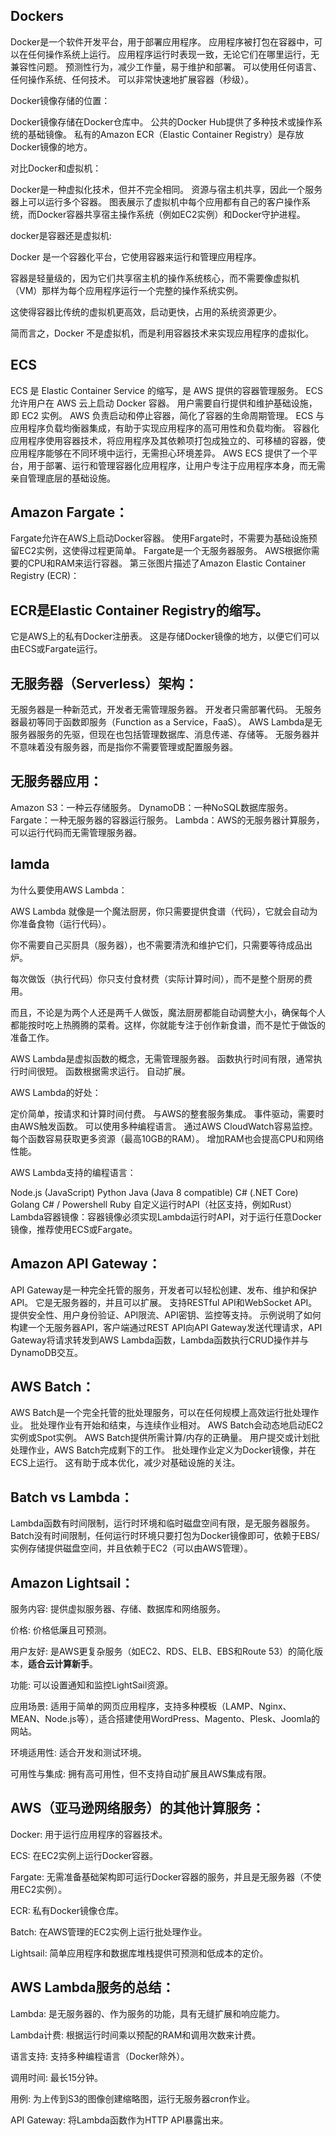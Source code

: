 ## Dockers

Docker是一个软件开发平台，用于部署应用程序。
应用程序被打包在容器中，可以在任何操作系统上运行。
应用程序运行时表现一致，无论它们在哪里运行，无兼容性问题。
预测性行为，减少工作量，易于维护和部署。
可以使用任何语言、任何操作系统、任何技术。
可以非常快速地扩展容器（秒级）。

Docker镜像存储的位置：

Docker镜像存储在Docker仓库中。
公共的Docker Hub提供了多种技术或操作系统的基础镜像。
私有的Amazon ECR（Elastic Container Registry）是存放Docker镜像的地方。

对比Docker和虚拟机：

Docker是一种虚拟化技术，但并不完全相同。
资源与宿主机共享，因此一个服务器上可以运行多个容器。
图表展示了虚拟机中每个应用都有自己的客户操作系统，而Docker容器共享宿主操作系统（例如EC2实例）和Docker守护进程。

docker是容器还是虚拟机:

Docker 是一个容器化平台，它使用容器来运行和管理应用程序。

容器是轻量级的，因为它们共享宿主机的操作系统核心，而不需要像虚拟机（VM）那样为每个应用程序运行一个完整的操作系统实例。

这使得容器比传统的虚拟机更高效，启动更快，占用的系统资源更少。

简而言之，Docker 不是虚拟机，而是利用容器技术来实现应用程序的虚拟化。

## ECS

ECS 是 Elastic Container Service 的缩写，是 AWS 提供的容器管理服务。
ECS 允许用户在 AWS 云上启动 Docker 容器。
用户需要自行提供和维护基础设施，即 EC2 实例。
AWS 负责启动和停止容器，简化了容器的生命周期管理。
ECS 与应用程序负载均衡器集成，有助于实现应用程序的高可用性和负载均衡。
容器化应用程序使用容器技术，将应用程序及其依赖项打包成独立的、可移植的容器，使应用程序能够在不同环境中运行，无需担心环境差异。
AWS ECS 提供了一个平台，用于部署、运行和管理容器化应用程序，让用户专注于应用程序本身，而无需亲自管理底层的基础设施。

## Amazon Fargate：

Fargate允许在AWS上启动Docker容器。
使用Fargate时，不需要为基础设施预留EC2实例，这使得过程更简单。
Fargate是一个无服务器服务。
AWS根据你需要的CPU和RAM来运行容器。
第三张图片描述了Amazon Elastic Container Registry (ECR)：

## ECR是Elastic Container Registry的缩写。
它是AWS上的私有Docker注册表。
这是存储Docker镜像的地方，以便它们可以由ECS或Fargate运行。

## 无服务器（Serverless）架构：

无服务器是一种新范式，开发者无需管理服务器。
开发者只需部署代码。
无服务器最初等同于函数即服务（Function as a Service，FaaS）。
AWS Lambda是无服务器服务的先驱，但现在也包括管理数据库、消息传递、存储等。
无服务器并不意味着没有服务器，而是指你不需要管理或配置服务器。

## 无服务器应用：

Amazon S3：一种云存储服务。
DynamoDB：一种NoSQL数据库服务。
Fargate：一种无服务器的容器运行服务。
Lambda：AWS的无服务器计算服务，可以运行代码而无需管理服务器。

## lamda
为什么要使用AWS Lambda：


AWS Lambda 就像是一个魔法厨房，你只需要提供食谱（代码），它就会自动为你准备食物（运行代码）。

你不需要自己买厨具（服务器），也不需要清洗和维护它们，只需要等待成品出炉。

每次做饭（执行代码）你只支付食材费（实际计算时间），而不是整个厨房的费用。

而且，不论是为两个人还是两千人做饭，魔法厨房都能自动调整大小，确保每个人都能按时吃上热腾腾的菜肴。这样，你就能专注于创作新食谱，而不是忙于做饭的准备工作。

AWS Lambda是虚拟函数的概念，无需管理服务器。
函数执行时间有限，通常执行时间很短。
函数根据需求运行。
自动扩展。

AWS Lambda的好处：

定价简单，按请求和计算时间付费。
与AWS的整套服务集成。
事件驱动，需要时由AWS触发函数。
可以使用多种编程语言。
通过AWS CloudWatch容易监控。
每个函数容易获取更多资源（最高10GB的RAM）。
增加RAM也会提高CPU和网络性能。

AWS Lambda支持的编程语言：

Node.js (JavaScript)
Python
Java (Java 8 compatible)
C# (.NET Core)
Golang
C# / Powershell
Ruby
自定义运行时API（社区支持，例如Rust）
Lambda容器镜像：容器镜像必须实现Lambda运行时API，对于运行任意Docker镜像，推荐使用ECS或Fargate。

## Amazon API Gateway：

API Gateway是一种完全托管的服务，开发者可以轻松创建、发布、维护和保护API。
它是无服务器的，并且可以扩展。
支持RESTful API和WebSocket API。
提供安全性、用户身份验证、API限流、API密钥、监控等支持。
示例说明了如何构建一个无服务器API，客户端通过REST API向API Gateway发送代理请求，API Gateway将请求转发到AWS Lambda函数，Lambda函数执行CRUD操作并与DynamoDB交互。


## AWS Batch：

AWS Batch是一个完全托管的批处理服务，可以在任何规模上高效运行批处理作业。
批处理作业有开始和结束，与连续作业相对。
AWS Batch会动态地启动EC2实例或Spot实例。
AWS Batch提供所需计算/内存的正确量。
用户提交或计划批处理作业，AWS Batch完成剩下的工作。
批处理作业定义为Docker镜像，并在ECS上运行。
这有助于成本优化，减少对基础设施的关注。

## Batch vs Lambda：

Lambda函数有时间限制，运行时环境和临时磁盘空间有限，是无服务器服务。
Batch没有时间限制，任何运行时环境只要打包为Docker镜像即可，依赖于EBS/实例存储提供磁盘空间，并且依赖于EC2（可以由AWS管理）。

## Amazon Lightsail：

服务内容: 提供虚拟服务器、存储、数据库和网络服务。

价格: 价格低廉且可预测。

用户友好: 是AWS更复杂服务（如EC2、RDS、ELB、EBS和Route 53）的简化版本，**适合云计算新手**。

功能: 可以设置通知和监控LightSail资源。

应用场景: 适用于简单的网页应用程序，支持多种模板（LAMP、Nginx、MEAN、Node.js等），适合搭建使用WordPress、Magento、Plesk、Joomla的网站。

环境适用性: 适合开发和测试环境。

可用性与集成: 拥有高可用性，但不支持自动扩展且AWS集成有限。

## AWS（亚马逊网络服务）的其他计算服务：

Docker: 用于运行应用程序的容器技术。

ECS: 在EC2实例上运行Docker容器。

Fargate: 无需准备基础架构即可运行Docker容器的服务，并且是无服务器（不使用EC2实例）。

ECR: 私有Docker镜像仓库。

Batch: 在AWS管理的EC2实例上运行批处理作业。

Lightsail: 简单应用程序和数据库堆栈提供可预测和低成本的定价。

## AWS Lambda服务的总结：

Lambda: 是无服务器的、作为服务的功能，具有无缝扩展和响应能力。

Lambda计费: 根据运行时间乘以预配的RAM和调用次数来计费。

语言支持: 支持多种编程语言（Docker除外）。

调用时间: 最长15分钟。

用例: 为上传到S3的图像创建缩略图，运行无服务器cron作业。

API Gateway: 将Lambda函数作为HTTP API暴露出来。

